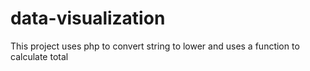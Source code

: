 # data-visualization
This project uses php to convert string to lower and uses a function to calculate total

